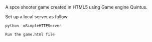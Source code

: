 A spce shooter game created in HTML5 using Game engine Quintus.

Set up a local server as follow:
	
	python -mSimpleHTTPServer
	
	Run the game.html file
